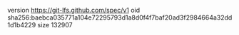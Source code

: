 version https://git-lfs.github.com/spec/v1
oid sha256:baebca035771a104e72295793d1a8d0f4f7baf20ad3f2984664a32dd1d1b4229
size 132907
